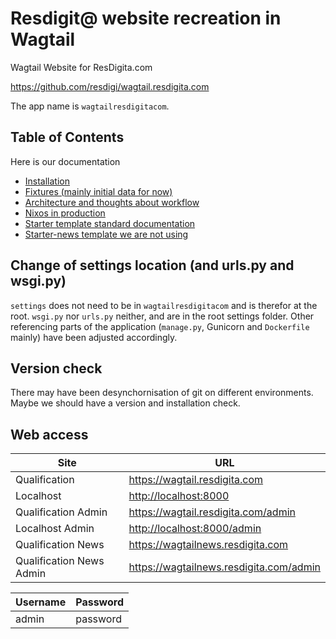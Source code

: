 # Resdigit@ website recreation in Wagtail

Wagtail Website for ResDigita.com

https://github.com/resdigi/wagtail.resdigita.com

The app name is `wagtailresdigitacom`. 



## Table of Contents

Here is our documentation

  - [Installation](./docs/installation.md)
  - [Fixtures (mainly initial data for now)](./docs/fixtures.md)
  - [Architecture and thoughts about workflow](./docs/architecture.md)
  - [Nixos in production](./docs/nixos.md)
  - [Starter template standard documentation](./docs/starter.md)
  - [Starter-news template we are not using](./docs/starter-news.md)

## Change of settings location (and urls.py and wsgi.py)

`settings` does not need to be in `wagtailresdigitacom` and is therefor at the root. `wsgi.py` nor `urls.py` neither, and are in the root settings folder. Other referencing parts of the application (`manage.py`, Gunicorn and `Dockerfile` mainly) have been adjusted accordingly.

## Version check

There may have been desynchornisation of git on different environments. Maybe we should have a version and installation check. 

## Web access

| Site | URL |
| ---  | --- |
| Qualification | <https://wagtail.resdigita.com> |
| Localhost | <http://localhost:8000> |
| Qualification Admin | <https://wagtail.resdigita.com/admin> |
| Localhost Admin | <http://localhost:8000/admin> |
| Qualification News | <https://wagtailnews.resdigita.com> |
| Qualification News Admin | <https://wagtailnews.resdigita.com/admin> |

| Username | Password |
| ---  | --- |
| admin | password |